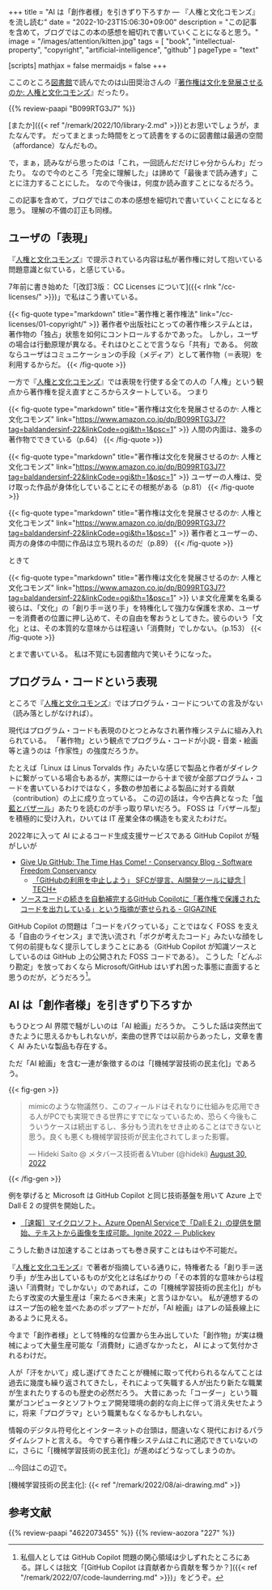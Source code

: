 +++
title = "AI は「創作者様」を引きずり下ろすか — 『人権と文化コモンズ』を流し読む"
date =  "2022-10-23T15:06:30+09:00"
description = "この記事を含めて，ブログではこの本の感想を細切れで書いていくことになると思う。"
image = "/images/attention/kitten.jpg"
tags = [ "book", "intellectual-property", "copyright", "artificial-intelligence", "github" ]
pageType = "text"

[scripts]
  mathjax = false
  mermaidjs = false
+++

ここのところ[図書館][島根県立図書館]で読んでたのは山田奨治さんの『[著作権は文化を発展させるのか: 人権と文化コモンズ][人権と文化コモンズ]』だったり。

{{% review-paapi "B099RTG3J7" %}} <!-- 著作権は文化を発展させるのか: 人権と文化コモンズ -->

[またか]({{< ref "/remark/2022/10/library-2.md" >}})とお思いでしょうが，またなんです。
だってまとまった時間をとって読書をするのに図書館は最適の空間（affordance）なんだもの。

で，まぁ，読みながら思ったのは「これ，一回読んだだけじゃ分からんわ」だったり。
なので今のところ「完全に理解した」は諦めて「最後まで読み通す」ことに注力することにした。
なので今後は，何度か読み直すことになるだろう。

この記事を含めて，ブログではこの本の感想を細切れで書いていくことになると思う。
理解の不備の訂正も同様。

## ユーザの「表現」

『[人権と文化コモンズ]』で提示されている内容は私が著作権に対して抱いている問題意識と似ている，と感じている。

7年前に書き始めた「[改訂3版： CC Licenses について]({{< rlnk "/cc-licenses/" >}})」で私はこう書いている。

{{< fig-quote type="markdown" title="著作権と著作権法" link="/cc-licenses/01-copyright/" >}}
著作者や出版社にとっての著作権システムとは，著作物の「独占」状態を如何にコントロールするかであった。
しかし，ユーザの場合は行動原理が異なる。それはひとことで言うなら「共有」である。
何故ならユーザはコミュニケーションの手段（メディア）として著作物（＝表現）を利用するからだ。
{{< /fig-quote >}}

一方で『[人権と文化コモンズ]』では表現を行使する全ての人の「人権」という観点から著作権を捉え直すところからスタートしている。
つまり

{{< fig-quote type="markdown" title="著作権は文化を発展させるのか: 人権と文化コモンズ" link="https://www.amazon.co.jp/dp/B099RTG3J7?tag=baldandersinf-22&linkCode=ogi&th=1&psc=1" >}}
人間の内面は、幾多の著作物でできている（p.64）
{{< /fig-quote >}}

{{< fig-quote type="markdown" title="著作権は文化を発展させるのか: 人権と文化コモンズ" link="https://www.amazon.co.jp/dp/B099RTG3J7?tag=baldandersinf-22&linkCode=ogi&th=1&psc=1" >}}
ユーザーの人権は、受け取った作品が身体化していることにその根拠がある（p.81）
{{< /fig-quote >}}

{{< fig-quote type="markdown" title="著作権は文化を発展させるのか: 人権と文化コモンズ" link="https://www.amazon.co.jp/dp/B099RTG3J7?tag=baldandersinf-22&linkCode=ogi&th=1&psc=1" >}}
著作者とユーザーの、両方の身体の中間に作品は立ち現れるのだ（p.89）
{{< /fig-quote >}}

ときて

{{< fig-quote type="markdown" title="著作権は文化を発展させるのか: 人権と文化コモンズ" link="https://www.amazon.co.jp/dp/B099RTG3J7?tag=baldandersinf-22&linkCode=ogi&th=1&psc=1" >}}
いま文化産業を名乗る彼らは、「文化」の「創り手＝送り手」を特権化して強力な保護を求め、ユーザーを消費者の位置に押し込めて、その自由を奪おうとしてきた。彼らのいう「文化」とは、その本質的な意味からは程遠い「消費財」でしかない。（p.153）
{{< /fig-quote >}}

とまで書いている。
私は不覚にも図書館内で笑いそうになった。

## プログラム・コードという表現

ところで『[人権と文化コモンズ]』ではプログラム・コードについての言及がない（読み落としがなければ）。

現代はプログラム・コードも表現のひとつとみなされ著作権システムに組み入れられている。
「著作物」という観点でプログラム・コードが小説・音楽・絵画等と違うのは「作家性」の強度だろうか。

たとえば「Linux は Linus Torvalds 作」みたいな感じで製品と作者がダイレクトに繋がっている場合もあるが，実際には一から十まで彼が全部プログラム・コードを書いているわけではなく，多数の参加者による製品に対する貢献（contribution）の上に成り立っている。
この辺の話は，今や古典となった「[伽藍とバザール](http://cruel.org/freeware/cathedral.html)」あたりを読むのが手っ取り早いだろう。
FOSS は「バザール型」を積極的に受け入れ，ひいては IT 産業全体の構造をも変えたわけだ。

2022年に入って AI によるコード生成支援サービスである GitHub Copilot が騒がしいが

- [Give Up GitHub: The Time Has Come! - Conservancy Blog - Software Freedom Conservancy](https://sfconservancy.org/blog/2022/jun/30/give-up-github-launch/)
  - [「GitHubの利用を中止しよう」 SFCが提言、AI開発ツールに疑念 | TECH+](https://news.mynavi.jp/techplus/article/20220701-2385316/)
- [ソースコードの続きを自動補完するGitHub Copilotに「著作権で保護されたコードを出力している」という指摘が寄せられる - GIGAZINE](https://gigazine.net/news/20221018-github-copilot-emit-copyrighted-code/)

GitHub Copilot の問題は「コードをパクっている」ことではなく FOSS を支える「自由のライセンス」まで洗い流され「ボクが考えたコード」みたいな顔をして何の前提もなく提示してしまうことにある（GitHub Copilot が知識ソースとしているのは GitHub 上の公開された FOSS コードである）。
こうした「どんぶり勘定」を放っておくなら Microsoft/GitHub はいずれ困った事態に直面すると思うのだが，どうだろう[^gc1]。

[^gc1]: 私個人としては GitHub Copilot 問題の関心領域は少しずれたところにある。詳しくは拙文「[GitHub Copilot は貢献者から貢献を奪うか？]({{< ref "/remark/2022/07/code-launderring.md" >}})」をどうぞ。

## AI は「創作者様」を引きずり下ろすか

もうひとつ AI 界隈で騒がしいのは「AI 絵画」だろうか。
こうした話は突然出てきたように思えるかもしれないが，楽曲の世界では以前からあったし，文章を書く AI みたいな製品も存在する。

ただ「AI 絵画」を含む一連が象徴するのは「[機械学習技術の民主化]」であろう。

{{< fig-gen >}}
<blockquote class="twitter-tweet"><p lang="ja" dir="ltr">mimicのような物議然り、このフィールドはそれなりに仕組みを応用できる人がPCでも実現できる世界にすでになっているため、恐らく今後もこういうケースは続出するし、多分もう流れをせき止めることはできないと思う。良くも悪くも機械学習技術が民主化されてしまった影響。</p>&mdash; Hideki Saito @ メタバース技術者＆Vtuber (@hideki) <a href="https://twitter.com/hideki/status/1564509002205052931?ref_src=twsrc%5Etfw">August 30, 2022</a></blockquote>
{{< /fig-gen >}}

例を挙げると Microsoft は GitHub Copilot と同じ技術基盤を用いて Azure 上で Dall·E 2 の提供を開始した。

- [［速報］マイクロソフト、Azure OpenAI Serviceで「Dall·E 2」の提供を開始、テキストから画像を生成可能。Ignite 2022 － Publickey](https://www.publickey1.jp/blog/22/azure_openai_servicedalle_2ignite_2022.html)

こうした動きは加速することはあっても巻き戻すことはもはや不可能だ。

『[人権と文化コモンズ]』で著者が指摘している通りに，特権者たる「創り手＝送り手」が生み出しているものが文化とは名ばかりの「その本質的な意味からは程遠い「消費財」でしかない」のであれば，この「[機械学習技術の民主化]」がもたらす改変の大量生産は「来たるべき未来」と言うほかない。
私が連想するのはスープ缶の絵を並べたあのポップアートだが，「AI 絵画」はアレの延長線上にあるように見える。

今まで「創作者様」として特権的な位置から生み出していた「創作物」が実は機械によって大量生産可能な「消費財」に過ぎなかったと， AI によって気付かされるわけだ。

人が「汗をかいて」成し遂げてきたことが機械に取って代わられるなんてことは過去に幾度も繰り返されてきたし，それによって失職する人が出たり新たな職業が生まれたりするのも歴史の必然だろう。
大昔にあった「コーダー」という職業がコンピュータとソフトウェア開発環境の劇的な向上に伴って消え失せたように，将来「プログラマ」という職業もなくなるかもしれない。

情報のデジタル符号化とインターネットの台頭は，間違いなく現代におけるパラダイムシフトと言える。
今ですら著作権システムはこれに適応できていないのに，さらに「[機械学習技術の民主化]」が進めばどうなってしまうのか。

...今回はこの辺で。

[島根県立図書館]: https://www.library.pref.shimane.lg.jp/
[人権と文化コモンズ]: https://www.amazon.co.jp/dp/B099RTG3J7?tag=baldandersinf-22&linkCode=ogi&th=1&psc=1 "著作権は文化を発展させるのか: 人権と文化コモンズ"
[機械学習技術の民主化]: {{< ref "/remark/2022/08/ai-drawing.md" >}}

## 参考文献

{{% review-paapi "4622073455" %}} <!-- 〈海賊版〉の思想‐18世紀英国の永久コピーライト闘争 -->
{{% review-aozora "227" %}} <!-- 伽藍とバザール -->
